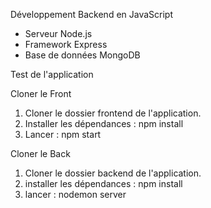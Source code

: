 Développement Backend en JavaScript

* Serveur Node.js
* Framework Express
* Base de données MongoDB


Test de l'application

Cloner le Front

1. Cloner le dossier frontend de l'application.
2. Installer les dépendances : npm install
3. Lancer : npm start

Cloner le Back

1. Cloner le dossier backend de l'application.
2. installer les dépendances : npm install
3. lancer : nodemon server